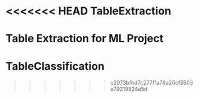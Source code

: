 <<<<<<< HEAD
TableExtraction
===============

Table Extraction for ML Project
=======
TableClassification
===================
>>>>>>> c2073bfbd7c277f1a78a20cf5503e79219824e5d
